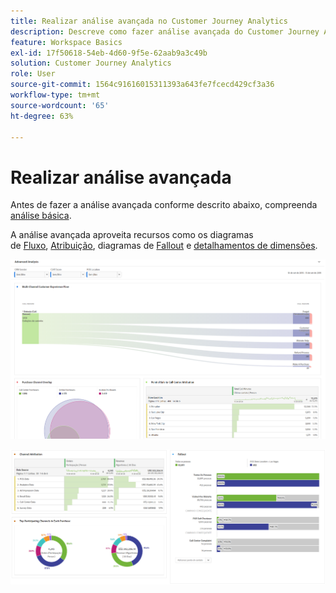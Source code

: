 ```yaml
---
title: Realizar análise avançada no Customer Journey Analytics
description: Descreve como fazer análise avançada do Customer Journey Analytics no Espaço de trabalho.
feature: Workspace Basics
exl-id: 17f50618-54eb-4d60-9f5e-62aab9a3c49b
solution: Customer Journey Analytics
role: User
source-git-commit: 1564c91616015311393a643fe7fcecd429cf3a36
workflow-type: tm+mt
source-wordcount: '65'
ht-degree: 63%

---
```


# Realizar análise avançada

Antes de fazer a análise avançada conforme descrito abaixo, compreenda [análise básica](/help/analysis-workspace/perform-basic-analysis.md).

A análise avançada aproveita recursos como os diagramas de [Fluxo](/help/analysis-workspace/visualizations/c-flow/flow.md), [Atribuição](/help/analysis-workspace/c-panels/attribution.md), diagramas de [Fallout](/help/analysis-workspace/visualizations/fallout/fallout-flow.md) e [detalhamentos de dimensões](/help/components/dimensions/t-breakdown-fa.md).

![Análise avançada mostrada em um diagrama de fluxo.](assets/cja-adv-analysis1.png)

![Vários exemplos de visualização, como rosca, Venn e gráfico de barras empilhadas.](assets/cja-adv-analysis2.png)
